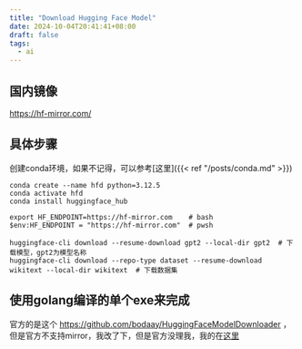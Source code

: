 ```yaml
---
title: "Download Hugging Face Model"
date: 2024-10-04T20:41:41+08:00
draft: false
tags:
  - ai
---
```


## 国内镜像

https://hf-mirror.com/

## 具体步骤

创建conda环境，如果不记得，可以参考[这里]({{< ref "/posts/conda.md" >}})

```shell
conda create --name hfd python=3.12.5
conda activate hfd
conda install huggingface_hub
```

```shell
export HF_ENDPOINT=https://hf-mirror.com    # bash
$env:HF_ENDPOINT = "https://hf-mirror.com"  # pwsh
```

```shell
huggingface-cli download --resume-download gpt2 --local-dir gpt2  # 下载模型，gpt2为模型名称
huggingface-cli download --repo-type dataset --resume-download wikitext --local-dir wikitext  # 下载数据集
```

## 使用golang编译的单个exe来完成

官方的是这个 https://github.com/bodaay/HuggingFaceModelDownloader ，
但是官方不支持mirror，我改了下，但是官方没理我，我的在[这里](https://github.com/windtail/HuggingFaceModelDownloader)
